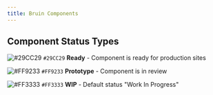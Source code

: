 ```yaml
---
title: Bruin Components
---
```


## Component Status Types

![#29CC29](https://placehold.it/55/29CC29/000000?text=+) `#29CC29` **Ready** - Component is ready for production sites

![#FF9233](https://placehold.it/55/FF9233/000000?text=+) `#FF9233` **Prototype** - Component is in review

![#FF3333](https://placehold.it/55/FF3333/000000?text=+) `#FF3333` **WIP** - Default status "Work In Progress"

